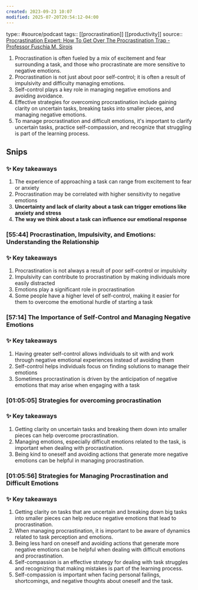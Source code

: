 ```yaml
---
created: 2023-09-23 10:07
modified: 2025-07-20T20:54:12-04:00
---
```

type:: #source/podcast
tags:: [[procrastination]] [[productivity]]
source:: [Procrastination Expert: How To Get Over The Procrastination Trap - Professor Fuschia M. Sirois](https://share.snipd.com/episode/bad274cc-4918-407c-95e6-45f947114755)

1. Procrastination is often fueled by a mix of excitement and fear surrounding a task, and those who procrastinate are more sensitive to negative emotions.
2. Procrastination is not just about poor self-control; it is often a result of impulsivity and difficulty managing emotions.
3. Self-control plays a key role in managing negative emotions and avoiding avoidance.
4. Effective strategies for overcoming procrastination include gaining clarity on uncertain tasks, breaking tasks into smaller pieces, and managing negative emotions.
5. To manage procrastination and difficult emotions, it's important to clarify uncertain tasks, practice self-compassion, and recognize that struggling is part of the learning process.

## Snips

### ✨ Key takeaways
1. The experience of approaching a task can range from excitement to fear or anxiety
2. Procrastination may be correlated with higher sensitivity to negative emotions
3. **Uncertainty and lack of clarity about a task can trigger emotions like anxiety and stress**
4. **The way we think about a task can influence our emotional response**


### [55:44] Procrastination, Impulsivity, and Emotions: Understanding the Relationship

### ✨ Key takeaways
1. Procrastination is not always a result of poor self-control or impulsivity
2. Impulsivity can contribute to procrastination by making individuals more easily distracted
3. Emotions play a significant role in procrastination
4. Some people have a higher level of self-control, making it easier for them to overcome the emotional hurdle of starting a task


### [57:14] The Importance of Self-Control and Managing Negative Emotions

### ✨ Key takeaways
1. Having greater self-control allows individuals to sit with and work through negative emotional experiences instead of avoiding them
2. Self-control helps individuals focus on finding solutions to manage their emotions
3. Sometimes procrastination is driven by the anticipation of negative emotions that may arise when engaging with a task

### [01:05:05] Strategies for overcoming procrastination

### ✨ Key takeaways
1. Getting clarity on uncertain tasks and breaking them down into smaller pieces can help overcome procrastination.
2. Managing emotions, especially difficult emotions related to the task, is important when dealing with procrastination.
3. Being kind to oneself and avoiding actions that generate more negative emotions can be helpful in managing procrastination.


### [01:05:56] Strategies for Managing Procrastination and Difficult Emotions

### ✨ Key takeaways
1. Getting clarity on tasks that are uncertain and breaking down big tasks into smaller pieces can help reduce negative emotions that lead to procrastination.
2. When managing procrastination, it is important to be aware of dynamics related to task perception and emotions.
3. Being less hard on oneself and avoiding actions that generate more negative emotions can be helpful when dealing with difficult emotions and procrastination.
4. Self-compassion is an effective strategy for dealing with task struggles and recognizing that making mistakes is part of the learning process.
5. Self-compassion is important when facing personal failings, shortcomings, and negative thoughts about oneself and the task.

